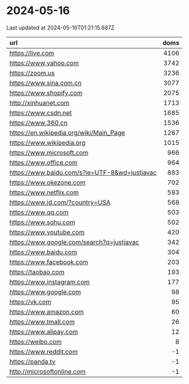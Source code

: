 # 2024-05-16

<!-- BEGIN -->
Last updated at 2024-05-16T01:21:15.687Z

url | doms
:- | -:
https://live.com | 4106
https://www.yahoo.com | 3742
https://zoom.us | 3236
https://www.sina.com.cn | 3077
https://www.shopify.com | 2075
http://xinhuanet.com | 1713
https://www.csdn.net | 1685
https://www.360.cn | 1536
https://en.wikipedia.org/wiki/Main_Page | 1267
https://www.wikipedia.org | 1015
https://www.microsoft.com | 966
https://www.office.com | 964
https://www.baidu.com/s?ie=UTF-8&wd=justjavac | 883
https://www.okezone.com | 702
https://www.netflix.com | 593
https://www.jd.com/?country=USA | 568
https://www.qq.com | 503
https://www.sohu.com | 502
https://www.youtube.com | 420
https://www.google.com/search?q=justjavac | 342
https://www.baidu.com | 304
https://www.facebook.com | 203
https://taobao.com | 193
https://www.instagram.com | 177
https://www.google.com | 98
https://vk.com | 95
https://www.amazon.com | 60
https://www.tmall.com | 26
https://www.alipay.com | 12
https://weibo.com | 8
https://www.reddit.com | -1
https://panda.tv | -1
http://microsoftonline.com | -1
<!-- END -->
